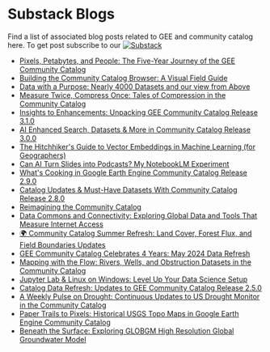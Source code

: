# Substack Blogs

Find a list of associated blog posts related to GEE and community catalog here. To get post subscribe to our [![Substack](https://img.shields.io/badge/Substack-FF6719.svg?style=flat&logo=Substack&logoColor=white)](https://datacommons.substack.com/)

<!-- START_MARKER -->
* [Pixels, Petabytes, and People: The Five-Year Journey of the GEE Community Catalog](https://datacommons.substack.com/p/pixels-petabytes-and-people-the-five)
* [Building the Community Catalog Browser: A Visual Field Guide](https://datacommons.substack.com/p/building-the-community-catalog-browser)
* [Data with a Purpose: Nearly 4000 Datasets and our view from Above](https://datacommons.substack.com/p/data-with-a-purpose-nearly-4000-datasets)
* [Measure Twice, Compress Once: Tales of Compression in the Community Catalog](https://datacommons.substack.com/p/measure-twice-compress-once-tales)
* [Insights to Enhancements: Unpacking GEE Community Catalog Release 3.1.0](https://datacommons.substack.com/p/insights-to-enhancements-unpacking)
* [AI Enhanced Search, Datasets & More in Community Catalog Release 3.0.0](https://datacommons.substack.com/p/ai-enhanced-search-datasets-and-more)
* [The Hitchhiker's Guide to Vector Embeddings in Machine Learning (for Geographers)](https://datacommons.substack.com/p/the-hitchhikers-guide-to-vector-embeddings)
* [Can AI Turn Slides into Podcasts? My NotebookLM Experiment](https://datacommons.substack.com/p/can-ai-turn-slides-into-podcasts)
* [What's Cooking in Google Earth Engine Community Catalog Release 2.9.0](https://datacommons.substack.com/p/whats-cooking-in-google-earth-engine)
* [Catalog Updates & Must-Have Datasets With Community Catalog Release 2.8.0](https://datacommons.substack.com/p/catalog-updates-and-must-have-datasets)
* [Reimagining the Community Catalog](https://datacommons.substack.com/p/reimagining-the-community-catalog)
* [Data Commons and Connectivity: Exploring Global Data and Tools That Measure Internet Access](https://datacommons.substack.com/p/data-commons-and-connectivity-exploring)
* [🌍 Community Catalog Summer Refresh: Land Cover, Forest Flux, and Field Boundaries Updates](https://datacommons.substack.com/p/community-catalog-summer-refresh)
* [GEE Community Catalog Celebrates 4 Years: May 2024 Data Refresh](https://datacommons.substack.com/p/gee-community-catalog-celebrates)
* [Mapping with the Flow: Rivers, Wells, and Obstruction Datasets in the Community Catalog](https://datacommons.substack.com/p/mapping-with-the-flow-rivers-wells)
* [Jupyter Lab & Linux on Windows: Level Up Your Data Science Setup](https://datacommons.substack.com/p/jupyter-lab-and-linux-on-windows)
* [Catalog Data Refresh: Updates to GEE Community Catalog Release 2.5.0](https://datacommons.substack.com/p/catalog-data-refresh-updates-to-gee)
* [A Weekly Pulse on Drought: Continuous Updates to US Drought Monitor in the Community Catalog](https://datacommons.substack.com/p/a-weekly-pulse-on-drought-bringing)
* [Paper Trails to Pixels: Historical USGS Topo Maps in Google Earth Engine Community Catalog](https://datacommons.substack.com/p/paper-trails-to-pixels-historical)
* [Beneath the Surface: Exploring GLOBGM High Resolution Global Groundwater Model](https://datacommons.substack.com/p/beneath-the-surface-exploring-globgm)
<!-- END_MARKER -->

<!-- Last updated: Mon May  5 06:32:44 UTC 2025 -->
<!-- Last updated: Mon May  5 06:37:58 UTC 2025 -->
<!-- Updated: Mon May  5 07:05:10 UTC 2025 -->
<!-- Updated: Mon May  5 07:15:43 UTC 2025 -->
<!-- Updated: Tue May  6 00:08:21 UTC 2025 -->
<!-- Updated: Wed May  7 00:07:10 UTC 2025 -->
<!-- Updated: Thu May  8 00:09:15 UTC 2025 -->
<!-- Updated: Fri May  9 00:08:21 UTC 2025 -->
<!-- Updated: Sat May 10 00:07:36 UTC 2025 -->
